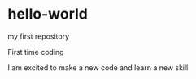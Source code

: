 # hello-world
my first repository

First time coding

I am excited to make a new code and learn a new skill 
